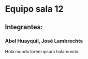 # Equipo sala 12
## Integrantes:
### Abel Huayquil, José Lambrechts
Hola mundo
lorem ipsum holamundo
